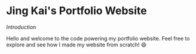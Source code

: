 # Jing Kai's Portfolio Website

*Introduction*

Hello and welcome to the code powering my portfolio website. Feel free to explore and see how I made my website from scratch! 😄

